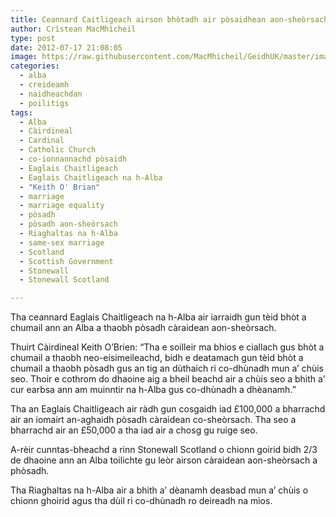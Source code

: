 ```yaml
---
title: Ceannard Caitligeach airson bhòtadh air pòsaidhean aon-sheòrsach
author: Crìstean MacMhìcheil
type: post
date: 2012-07-17 21:08:05
image: https://raw.githubusercontent.com/MacMhicheil/GeidhUK/master/images/2012-07-17-ceannard-caitligeach-airson-bhotadh-air-posaidhean-aon-sheorsach.jpg
categories:
  - alba
  - creideamh
  - naidheachdan
  - poilitigs
tags:
  - Alba
  - Càirdineal
  - Cardinal
  - Catholic Church
  - co-ionnannachd pòsaidh
  - Eaglais Chaitligeach
  - Eaglais Chaitligeach na h-Alba
  - "Keith O' Brian"
  - marriage
  - marriage equality
  - pòsadh
  - pòsadh aon-sheòrsach
  - Riaghaltas na h-Alba
  - same-sex marriage
  - Scotland
  - Scottish Government
  - Stonewall
  - Stonewall Scotland

---
```

Tha ceannard Eaglais Chaitligeach na h-Alba air iarraidh gun tèid bhòt a chumail ann an Alba a thaobh pòsadh càraidean aon-sheòrsach.

<!--more-->

Thuirt Càirdineal Keith O&#8217;Brien: &#8220;Tha e soilleir ma bhios e ciallach gus bhòt a chumail a thaobh neo-eisimeileachd, bidh e deatamach gun tèid bhòt a chumail a thaobh pòsadh gus an tig an dùthaich ri co-dhùnadh mun a&#8217; chùis seo. Thoir e cothrom do dhaoine aig a bheil beachd air a chùis seo a bhith a&#8217; cur earbsa ann am muinntir na h-Alba gus co-dhùnadh a dhèanamh.&#8221;

Tha an Eaglais Chaitligeach air ràdh gun cosgaidh iad £100,000 a bharrachd air an iomairt an-aghaidh pòsadh càraidean co-sheòrsach. Tha seo a bharrachd air an £50,000 a tha iad air a chosg gu ruige seo.

A-rèir cunntas-bheachd a rinn Stonewall Scotland o chionn goirid bidh 2/3 de dhaoine ann an Alba toilichte gu leòr airson càraidean aon-sheòrsach a phòsadh.

Tha Riaghaltas na h-Alba air a bhith a&#8217; dèanamh deasbad mun a&#8217; chùis o chionn ghoirid agus tha dùil ri co-dhùnadh ro deireadh na mìos.
